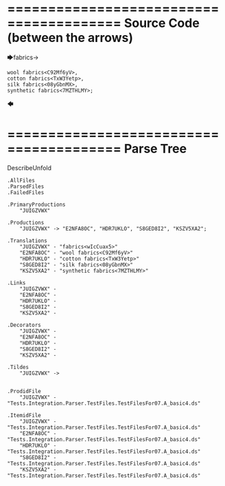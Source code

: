 ========================================
Source Code (between the arrows)
========================================

🡆fabrics<wIcCuax5>->

    wool fabrics<C92Mf6yV>,
    cotton fabrics<TxW3Yetp>,
    silk fabrics<08yGbnMX>,
    synthetic fabrics<7MZTHLMY>;
🡄

========================================
Parse Tree
========================================
DescribeUnfold

    .AllFiles
    .ParsedFiles
    .FailedFiles

    .PrimaryProductions
        "JUIGZVWX" 

    .Productions
        "JUIGZVWX" -> "E2NFA8OC", "HDR7UKLO", "S8GED8I2", "KSZV5XA2";

    .Translations
        "JUIGZVWX" - "fabrics<wIcCuax5>"
        "E2NFA8OC" - "wool fabrics<C92Mf6yV>"
        "HDR7UKLO" - "cotton fabrics<TxW3Yetp>"
        "S8GED8I2" - "silk fabrics<08yGbnMX>"
        "KSZV5XA2" - "synthetic fabrics<7MZTHLMY>"

    .Links
        "JUIGZVWX" - 
        "E2NFA8OC" - 
        "HDR7UKLO" - 
        "S8GED8I2" - 
        "KSZV5XA2" - 

    .Decorators
        "JUIGZVWX" - 
        "E2NFA8OC" - 
        "HDR7UKLO" - 
        "S8GED8I2" - 
        "KSZV5XA2" - 

    .Tildes
        "JUIGZVWX" -> 


    .ProdidFile
        "JUIGZVWX" - "Tests.Integration.Parser.TestFiles.TestFilesFor07.A_basic4.ds"

    .ItemidFile
        "JUIGZVWX" - "Tests.Integration.Parser.TestFiles.TestFilesFor07.A_basic4.ds"
        "E2NFA8OC" - "Tests.Integration.Parser.TestFiles.TestFilesFor07.A_basic4.ds"
        "HDR7UKLO" - "Tests.Integration.Parser.TestFiles.TestFilesFor07.A_basic4.ds"
        "S8GED8I2" - "Tests.Integration.Parser.TestFiles.TestFilesFor07.A_basic4.ds"
        "KSZV5XA2" - "Tests.Integration.Parser.TestFiles.TestFilesFor07.A_basic4.ds"

